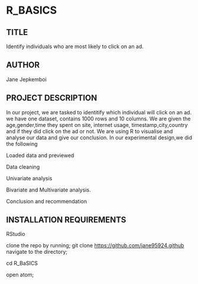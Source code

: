 # R_BASICS
## TITLE
 Identify individuals who are most likely to click on an ad.
## AUTHOR
  Jane Jepkemboi
## PROJECT DESCRIPTION
In our project, we are tasked to identitify which individual will click on an ad. we have one dataset, contains 1000 rows and 10 columns. We are given the age,gender,time they spent on site, internet usage, timestamp,city,country and if they did click on the ad or not.
We are using R to visualise and analyse our data and give our conclusion.
In our experimental design,we did the following

Loaded data and previewed

Data cleaning

Univariate analysis

Bivariate and Multivariate analysis.

Conclusion and recommendation


## INSTALLATION REQUIREMENTS
RStudio

clone the repo by running;
git clone https://github.com/jane95924.github
navigate to the directory;

cd R_BaSICS

open atom;
